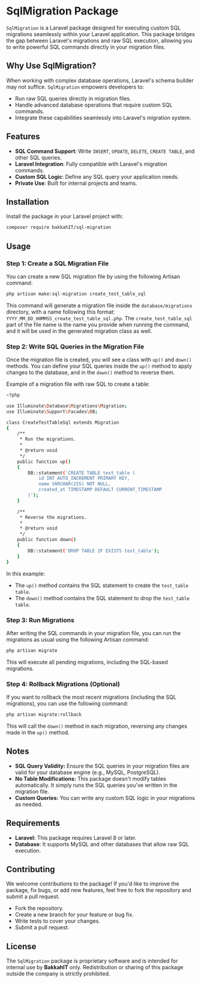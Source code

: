 # SqlMigration Package

`SqlMigration` is a Laravel package designed for executing custom SQL migrations seamlessly within your Laravel application. This package bridges the gap between Laravel's migrations and raw SQL execution, allowing you to write powerful SQL commands directly in your migration files.

## Why Use SqlMigration?

When working with complex database operations, Laravel's schema builder may not suffice. `SqlMigration` empowers developers to:
- Run raw SQL queries directly in migration files.
- Handle advanced database operations that require custom SQL commands.
- Integrate these capabilities seamlessly into Laravel's migration system.

## Features

- **SQL Command Support**: Write `INSERT`, `UPDATE`, `DELETE`, `CREATE TABLE`, and other SQL queries.
- **Laravel Integration**: Fully compatible with Laravel's migration commands.
- **Custom SQL Logic**: Define any SQL query your application needs.
- **Private Use**: Built for internal projects and teams.

## Installation

Install the package in your Laravel project with:

```bash
composer require bakkahIT/sql-migration
```

## Usage
### Step 1: Create a SQL Migration File
You can create a new SQL migration file by using the following Artisan command:

```bash
php artisan make:sql-migration create_test_table_sql
```
This command will generate a migration file inside the `database/migrations` directory, with a name following this format: `YYYY_MM_DD_HHMMSS_create_test_table_sql.php`. The `create_test_table_sql` part of the file name is the name you provide when running the command, and it will be used in the generated migration class as well.


### Step 2: Write SQL Queries in the Migration File
Once the migration file is created, you will see a class with `up()` and `down()` methods. You can define your SQL queries inside the `up()` method to apply changes to the database, and in the `down()` method to reverse them.

Example of a migration file with raw SQL to create a table:
```bash
<?php

use Illuminate\Database\Migrations\Migration;
use Illuminate\Support\Facades\DB;

class CreateTestTableSql extends Migration
{
    /**
     * Run the migrations.
     *
     * @return void
     */
    public function up()
    {
        DB::statement('CREATE TABLE test_table (
            id INT AUTO_INCREMENT PRIMARY KEY,
            name VARCHAR(255) NOT NULL,
            created_at TIMESTAMP DEFAULT CURRENT_TIMESTAMP
        )');
    }

    /**
     * Reverse the migrations.
     *
     * @return void
     */
    public function down()
    {
        DB::statement('DROP TABLE IF EXISTS test_table');
    }
}
```
In this example:
- The `up()` method contains the SQL statement to create the `test_table table`.
- The `down()` method contains the SQL statement to drop the `test_table table`.


### Step 3: Run Migrations
After writing the SQL commands in your migration file, you can run the migrations as usual using the following Artisan command:
```bash
php artisan migrate
```
This will execute all pending migrations, including the SQL-based migrations.

### Step 4: Rollback Migrations (Optional)
If you want to rollback the most recent migrations (including the SQL migrations), you can use the following command:
```bash
php artisan migrate:rollback
```
This will call the `down()` method in each migration, reversing any changes made in the `up()` method.

## Notes
- **SQL Query Validity:** Ensure the SQL queries in your migration files are valid for your database engine (e.g., MySQL, PostgreSQL).
- **No Table Modifications:** This package doesn't modify tables automatically. It simply runs the SQL queries you've written in the migration file.
- **Custom Queries:** You can write any custom SQL logic in your migrations as needed.

## Requirements
- **Laravel:** This package requires Laravel 8 or later.
- **Database**: It supports MySQL and other databases that allow raw SQL execution.

## Contributing
We welcome contributions to the package! If you'd like to improve the package, fix bugs, or add new features, feel free to fork the repository and submit a pull request.

- Fork the repository.
- Create a new branch for your feature or bug fix.
- Write tests to cover your changes.
- Submit a pull request.

## License

The `SqlMigration` package is proprietary software and is intended for internal use by **BakkahIT** only. Redistribution or sharing of this package outside the company is strictly prohibited.

